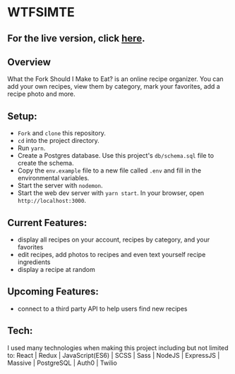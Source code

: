 # WTFSIMTE

## For the live version, click [here](http://wtfsimte.com).

## Overview
What the Fork Should I Make to Eat? is an online recipe organizer. You can add your own recipes, view them by category, mark your favorites, add a recipe photo and more. 

## Setup:

* `Fork` and `clone` this repository.
* `cd` into the project directory.
* Run `yarn`.
* Create a Postgres database. Use this project's `db/schema.sql` file to create the schema.
* Copy the `env.example` file to a new file called `.env` and fill in the environmental variables.
* Start the server with `nodemon`.
* Start the web dev server with `yarn start`. In your browser, open `http://localhost:3000`.

## Current Features:
- display all recipes on your account, recipes by category, and your favorites
- edit recipes, add photos to recipes and even text yourself recipe ingredients
- display a recipe at random

## Upcoming Features:
- connect to a third party API to help users find new recipes

## Tech:
I used many technologies when making this project including but not limited to: React | Redux | JavaScript(ES6) | SCSS | Sass | NodeJS | ExpressJS | Massive | PostgreSQL | Auth0 | Twilio
